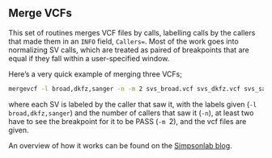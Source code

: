 ## Merge VCFs

This set of routines merges VCF files by calls, labelling calls by the callers that
made them in an `INFO` field, `Callers=`.   Most of the work goes into normalizing
SV calls, which are treated as paired of breakpoints that are equal if they fall within
a user-specified window.

Here’s a very quick example of merging three VCFs; 

```bash
mergevcf -l broad,dkfz,sanger -n -m 2 svs_broad.vcf svs_dkfz.vcf svs_sanger.vcf > merged_svs.vcf
```

where each SV is labeled by the caller that saw it, with the labels given (`-l broad,dkfz,sanger`) and the number of callers that saw it (`-n`), at least two have to see the breakpoint for it to be PASS (`-m `2), and the vcf files are given.

An overview of how it works can be found on the [Simpsonlab blog](http://simpsonlab.github.io/2015/06/15/merging-sv-calls/).
